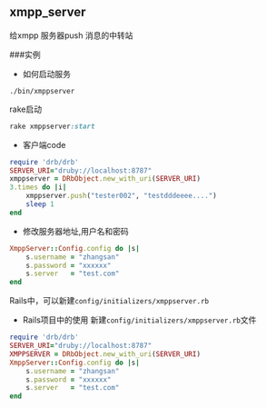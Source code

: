 ## xmpp_server
给xmpp 服务器push 消息的中转站

###实例
* 如何启动服务
```shell
./bin/xmppserver
```
rake启动
```ruby
rake xmppserver:start
```

* 客户端code
```ruby
require 'drb/drb'
SERVER_URI="druby://localhost:8787"  
xmppserver = DRbObject.new_with_uri(SERVER_URI)  
3.times do |i| 
	xmppserver.push("tester002", "testdddeeee....")
	sleep 1
end  
```

* 修改服务器地址,用户名和密码
```ruby
XmppServer::Config.config do |s|
	s.username = "zhangsan"
	s.password = "xxxxxx"
	s.server   = "test.com"
end
```
Rails中，可以新建`config/initializers/xmppserver.rb`

* Rails项目中的使用
新建`config/initializers/xmppserver.rb`文件
```ruby
require 'drb/drb'
SERVER_URI="druby://localhost:8787"  
XMPPSERVER = DRbObject.new_with_uri(SERVER_URI)  
XmppServer::Config.config do |s|
	s.username = "zhangsan"
	s.password = "xxxxxx"
	s.server   = "test.com"
end
```
